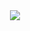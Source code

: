 <div id="header" align="center">
  <img src="https://media.giphy.com/media/wGEymBvo6FUlR9bbda/giphy-downsized-large.gif"/>
</div>

